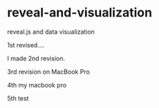 reveal-and-visualization
========================

reveal.js and data visualization

1st revised....

I made 2nd revision.

3rd revision on MacBook Pro

4th my macbook pro

5th test
